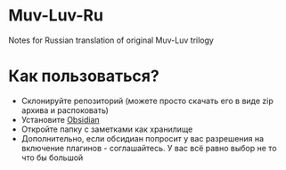# Muv-Luv-Ru
Notes for Russian translation of original Muv-Luv trilogy

# Как пользоваться?

- Склонируйте репозиторий (можете просто скачать его в виде zip архива и распоковать)
- Установите [Obsidian](https://obsidian.md/)
- Откройте папку с заметками как хранилище
- Дополнительно, если обсидиан попросит у вас разрешения на включение плагинов - соглашайтесь. У вас всё равно выбор не то что бы большой
